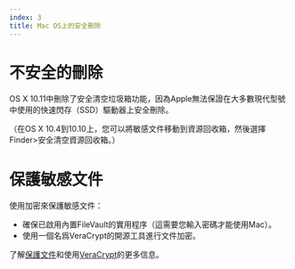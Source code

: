 ```yaml
---
index: 3
title: Mac OS上的安全刪除
---
```

# 不安全的刪除

OS X 10.11中刪除了安全清空垃圾箱功能，因為Apple無法保證在大多數現代型號中使用的快速閃存（SSD）驅動器上安全刪除。

（在OS X 10.4到10.10上，您可以將敏感文件移動到資源回收箱，然後選擇Finder>安全清空資源回收箱。）

# 保護敏感文件

使用加密來保護敏感文件：

* 確保已啟用內置FileVault的實用程序（這需要您輸入密碼才能使用Mac）。
* 使用一個名爲VeraCrypt的開源工具進行文件加密。

了解[保護文件](umbrella://information/protecting-files)和使用[VeraCrypt](umbrella://tools/files/s_veracrypt.md)的更多信息。